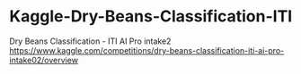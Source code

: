 # Kaggle-Dry-Beans-Classification-ITI
Dry Beans Classification - ITI AI Pro intake2
https://www.kaggle.com/competitions/dry-beans-classification-iti-ai-pro-intake02/overview
